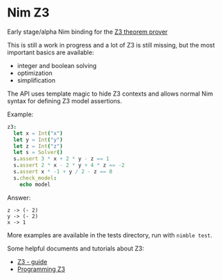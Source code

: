 
# Nim Z3

Early stage/alpha Nim binding for the [Z3 theorem prover](https://github.com/Z3Prover/z3)

This is still a work in progress and a lot of Z3 is still missing, but the most
important basics are available:

* integer and boolean solving
* optimization
* simplification

The API uses template magic to hide Z3 contexts and allows normal Nim syntax for defining Z3 model assertions.

Example:

```nim
z3:
  let x = Int("x")
  let y = Int("y")
  let z = Int("z")
  let s = Solver()
  s.assert 3 * x + 2 * y - z == 1
  s.assert 2 * x - 2 * y + 4 * z == -2
  s.assert x * -1 + y / 2 - z == 0
  s.check_model:
    echo model
```

Answer:

```
z -> (- 2)
y -> (- 2)
x -> 1
```

More examples are available in the tests directory, run with `nimble test`.

Some helpful documents and tutorials about Z3:

* [Z3 - guide](https://rise4fun.com/z3/tutorialcontent/guide)
* [Programming Z3](https://theory.stanford.edu/~nikolaj/programmingz3.html)
